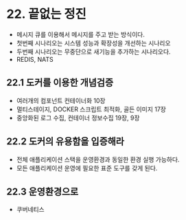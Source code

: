 # 22. 끝없는 정진

- 메시지 큐를 이용해서 메시지를 주고 받는 방식이다.
- 첫번째 시나리오는 시스템 성능과 확장성을 개선하는 시나리오
- 두번째 시나리오는 무중단으로 새기능을 추가하는 시나리오다.
- REDIS, NATS
## 22.1 도커를 이용한 개념검증
- 여러개의 컴포넌트 컨테이너화 10장
- 멀티스테이지, DOCKER 스크립트 최적화, 골든 이미지 17장
- 중앙화된 로그 수집, 컨테이너 정보수집 19장, 9장

## 22.2 도커의 유용함을 입증해라
- 전체 애플리케이션 스택을 운영환경과 동일한 환경 실행 가능하다.
- 모든 애플리케이션 운영에 필요한 표준 도구를 갖게 된다.

## 22.3 운영환경으로
- 쿠버네티스 
